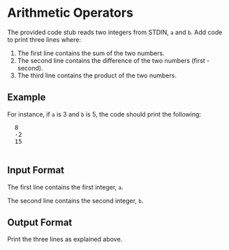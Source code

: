 <!DOCTYPE html>
<html>
<head>
</head>
<body>
  <h1>Arithmetic Operators</h1>

  <p>The provided code stub reads two integers from STDIN, <code>a</code> and <code>b</code>. Add code to print three lines where:</p>

  <ol>
    <li>The first line contains the sum of the two numbers.</li>
    <li>The second line contains the difference of the two numbers (first - second).</li>
    <li>The third line contains the product of the two numbers.</li>
  </ol>

  <h2>Example</h2>

  <p>For instance, if <code>a</code> is 3 and <code>b</code> is 5, the code should print the following:</p>

  <pre>
  8
  -2
  15
  </pre>

  <h2>Input Format</h2>

  <p>The first line contains the first integer, <code>a</code>.</p>
  <p>The second line contains the second integer, <code>b</code>.</p>

  <h2>Output Format</h2>

  <p>Print the three lines as explained above.</p>
</body>
</html>